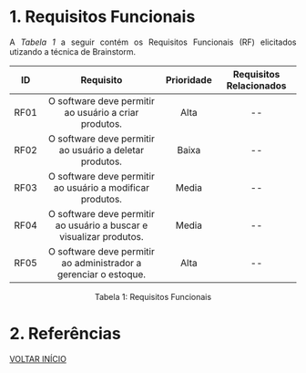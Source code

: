 # 1. Requisitos Funcionais

<p align="justify">A <i>Tabela 1</i> a seguir contém os Requisitos Funcionais (RF) elicitados utizando a técnica de Brainstorm.</p>

| ID   |                                 Requisito                                 | Prioridade | Requisitos Relacionados |
| :--: | :-----------------------------------------------------------------------: | :--------: | :---------------------: |
| RF01 |           O software deve permitir ao usuário a criar produtos.           |  Alta      |           --            |
| RF02 |          O software deve permitir ao usuário a deletar produtos.          |  Baixa     |           --            |
| RF03 |         O software deve permitir ao usuário a modificar produtos.         |  Media     |           --            |
| RF04 |     O software deve permitir ao usuário a buscar e visualizar produtos.   |  Media     |           --            |
| RF05 |      O software deve permitir ao administrador a gerenciar o estoque.     |  Alta      |           --            |

<div style="text-align: center">
<p>Tabela 1: Requisitos Funcionais</p>
</div>

# 2. Referências


<a href="../README.md">VOLTAR INÍCIO</a>
